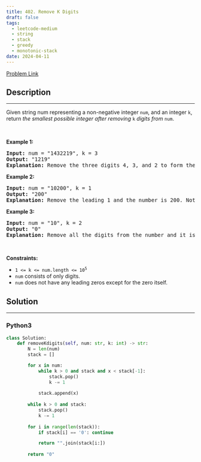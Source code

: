 ```yaml
---
title: 402. Remove K Digits
draft: false
tags: 
  - leetcode-medium
  - string
  - stack
  - greedy
  - monotonic-stack
date: 2024-04-11
---
```


[Problem Link](https://leetcode.com/problems/remove-k-digits/)

## Description

---
<p>Given string num representing a non-negative integer <code>num</code>, and an integer <code>k</code>, return <em>the smallest possible integer after removing</em> <code>k</code> <em>digits from</em> <code>num</code>.</p>

<p>&nbsp;</p>
<p><strong class="example">Example 1:</strong></p>

<pre>
<strong>Input:</strong> num = &quot;1432219&quot;, k = 3
<strong>Output:</strong> &quot;1219&quot;
<strong>Explanation:</strong> Remove the three digits 4, 3, and 2 to form the new number 1219 which is the smallest.
</pre>

<p><strong class="example">Example 2:</strong></p>

<pre>
<strong>Input:</strong> num = &quot;10200&quot;, k = 1
<strong>Output:</strong> &quot;200&quot;
<strong>Explanation:</strong> Remove the leading 1 and the number is 200. Note that the output must not contain leading zeroes.
</pre>

<p><strong class="example">Example 3:</strong></p>

<pre>
<strong>Input:</strong> num = &quot;10&quot;, k = 2
<strong>Output:</strong> &quot;0&quot;
<strong>Explanation:</strong> Remove all the digits from the number and it is left with nothing which is 0.
</pre>

<p>&nbsp;</p>
<p><strong>Constraints:</strong></p>

<ul>
	<li><code>1 &lt;= k &lt;= num.length &lt;= 10<sup>5</sup></code></li>
	<li><code>num</code> consists of only digits.</li>
	<li><code>num</code> does not have any leading zeros except for the zero itself.</li>
</ul>


## Solution

---
### Python3
``` py title='remove-k-digits'
class Solution:
    def removeKdigits(self, num: str, k: int) -> str:
        N = len(num)
        stack = []

        for x in num:
            while k > 0 and stack and x < stack[-1]:
                stack.pop()
                k -= 1
            
            stack.append(x)
        
        while k > 0 and stack:
            stack.pop()
            k -= 1
        
        for i in range(len(stack)):
            if stack[i] == '0': continue

            return "".join(stack[i:])
        
        return "0"
```

